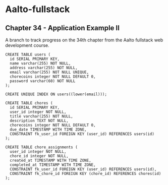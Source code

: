 # Aalto-fullstack

## Chapter 34 - Application Example II

A branch to track progress on the 34th chapter from the Aalto fullstack web
development course.

```psql
CREATE TABLE users (
  id SERIAL PRIMARY KEY,
  name varchar(255) NOT NULL,
  address varchar(255) NOT NULL,
  email varchar(255) NOT NULL UNIQUE,
  chorecoins integer NOT NULL DEFAULT 0,
  password varchar(60) NOT NULL
);

CREATE UNIQUE INDEX ON users((lower(email)));

CREATE TABLE chores (
  id SERIAL PRIMARY KEY,
  user_id integer NOT NULL,
  title varchar(255) NOT NULL,
  description TEXT NOT NULL,
  chorecoins integer NOT NULL DEFAULT 0,
  due_date TIMESTAMP WITH TIME ZONE,
  CONSTRAINT fk_user_id FOREIGN KEY (user_id) REFERENCES users(id)
);

CREATE TABLE chore_assignments (
  user_id integer NOT NULL,
  chore_id integer NOT NULL,
  created_at TIMESTAMP WITH TIME ZONE,
  completed_at TIMESTAMP WITH TIME ZONE,
  CONSTRAINT fk_user_id FOREIGN KEY (user_id) REFERENCES users(id),
  CONSTRAINT fk_chore_id FOREIGN KEY (chore_id) REFERENCES chores(id)
);
```
